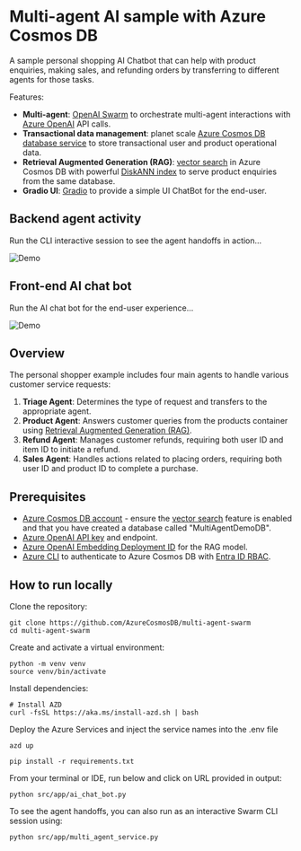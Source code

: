 # Multi-agent AI sample with Azure Cosmos DB

A sample personal shopping AI Chatbot that can help with product enquiries, making sales, and refunding orders by transferring to different agents for those tasks.

Features:
- **Multi-agent**: [OpenAI Swarm](https://github.com/openai/swarm) to orchestrate multi-agent interactions with [Azure OpenAI](https://learn.microsoft.com/azure/ai-services/openai/overview) API calls.
- **Transactional data management**: planet scale [Azure Cosmos DB database service](https://learn.microsoft.com/azure/cosmos-db/introduction) to store transactional user and product operational data.
- **Retrieval Augmented Generation (RAG)**: [vector search](https://learn.microsoft.com/azure/cosmos-db/nosql/vector-search) in Azure Cosmos DB with powerful [DiskANN index](https://www.microsoft.com/en-us/research/publication/diskann-fast-accurate-billion-point-nearest-neighbor-search-on-a-single-node/?msockid=091c323873cd6bd6392120ac72e46a98) to serve product enquiries from the same database.
- **Gradio UI**: [Gradio](https://www.gradio.app/) to provide a simple UI ChatBot for the end-user.

## Backend agent activity

Run the CLI interactive session to see the agent handoffs in action...

![Demo](./media/demo-cli.gif)

## Front-end AI chat bot

Run the AI chat bot for the end-user experience...

![Demo](./media/demo-chatbot.gif)

## Overview

The personal shopper example includes four main agents to handle various customer service requests:

1. **Triage Agent**: Determines the type of request and transfers to the appropriate agent.
2. **Product Agent**: Answers customer queries from the products container using [Retrieval Augmented Generation (RAG)](https://learn.microsoft.com/azure/cosmos-db/gen-ai/rag).
3. **Refund Agent**: Manages customer refunds, requiring both user ID and item ID to initiate a refund.
4. **Sales Agent**: Handles actions related to placing orders, requiring both user ID and product ID to complete a purchase.

## Prerequisites

- [Azure Cosmos DB account](https://learn.microsoft.com/azure/cosmos-db/create-cosmosdb-resources-portal) - ensure the [vector search](https://learn.microsoft.com/azure/cosmos-db/nosql/vector-search) feature is enabled and that you have created a database called "MultiAgentDemoDB".
- [Azure OpenAI API key](https://learn.microsoft.com/azure/ai-services/openai/overview) and endpoint.
- [Azure OpenAI Embedding Deployment ID](https://learn.microsoft.com/azure/ai-services/openai/overview) for the RAG model.
- [Azure CLI](https://learn.microsoft.com/cli/azure/install-azure-cli) to authenticate to Azure Cosmos DB with [Entra ID RBAC](https://learn.microsoft.com/entra/identity/role-based-access-control/).

## How to run locally

Clone the repository:

```shell
git clone https://github.com/AzureCosmosDB/multi-agent-swarm
cd multi-agent-swarm
```

Create and activate a virtual environment:

```shell
python -m venv venv
source venv/bin/activate
```

Install dependencies:

```shell
# Install AZD
curl -fsSL https://aka.ms/install-azd.sh | bash
```

Deploy the Azure Services and inject the service names into the .env file
```shell
azd up
```

```shell
pip install -r requirements.txt
```

From your terminal or IDE, run below and click on URL provided in output:

```shell
python src/app/ai_chat_bot.py
```

To see the agent handoffs, you can also run as an interactive Swarm CLI session using:

```shell
python src/app/multi_agent_service.py
```
